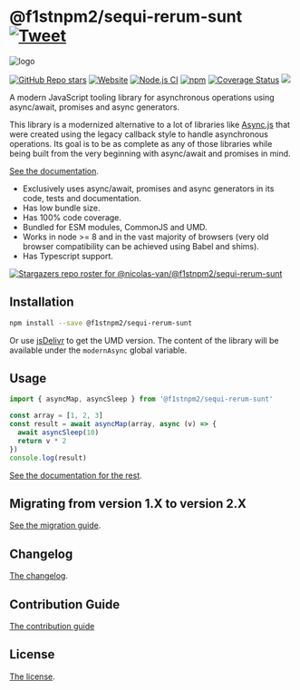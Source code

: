 # @f1stnpm2/sequi-rerum-sunt [![Tweet](https://img.shields.io/twitter/url/http/shields.io.svg?style=social)](https://twitter.com/intent/tweet?text=Meet%20this%20awesome%20library&url=https://github.com/f1stnpm2/sequi-rerum-sunt&via=nicolasvanhoren&hashtags=javascript,asyncawait,async,libraries,programming)

![logo](https://github.com/f1stnpm2/sequi-rerum-sunt/raw/master/img/facebook_cover_photo_2_680.png)

[![GitHub Repo stars](https://img.shields.io/github/stars/nicolas-van/@f1stnpm2/sequi-rerum-sunt?style=social)](https://github.com/f1stnpm2/sequi-rerum-sunt/stargazers) [![Website](https://img.shields.io/website.svg?url=http%3A%2F%2Fnicolas-van.github.io%2F@f1stnpm2/sequi-rerum-sunt)](https://nicolas-van.github.io/@f1stnpm2/sequi-rerum-sunt)
[![Node.js CI](https://github.com/f1stnpm2/sequi-rerum-sunt/workflows/Node.js%20CI/badge.svg)](https://github.com/f1stnpm2/sequi-rerum-sunt/actions) [![npm](https://img.shields.io/npm/v/@f1stnpm2/sequi-rerum-sunt)](https://www.npmjs.com/package/@f1stnpm2/sequi-rerum-sunt) [![Coverage Status](https://coveralls.io/repos/github/nicolas-van/@f1stnpm2/sequi-rerum-sunt/badge.svg?branch=master)](https://coveralls.io/github/nicolas-van/@f1stnpm2/sequi-rerum-sunt?branch=master) [![](https://data.jsdelivr.com/v1/package/npm/@f1stnpm2/sequi-rerum-sunt/badge)](https://www.jsdelivr.com/package/npm/@f1stnpm2/sequi-rerum-sunt)

A modern JavaScript tooling library for asynchronous operations using async/await, promises and async generators.

This library is a modernized alternative to a lot of libraries like [Async.js](https://caolan.github.io/async/v3/) that were created using the legacy callback style to handle asynchronous operations. Its goal is to be as complete as any of those libraries while being built from the very beginning with async/await and promises in mind.

[See the documentation](https://nicolas-van.github.io/@f1stnpm2/sequi-rerum-sunt).

* Exclusively uses async/await, promises and async generators in its code, tests and documentation.
* Has low bundle size.
* Has 100% code coverage.
* Bundled for ESM modules, CommonJS and UMD.
* Works in node >= 8 and in the vast majority of browsers (very old browser compatibility can be achieved using Babel and shims).
* Has Typescript support.

[![Stargazers repo roster for @nicolas-van/@f1stnpm2/sequi-rerum-sunt](https://reporoster.com/stars/nicolas-van/@f1stnpm2/sequi-rerum-sunt)](https://github.com/f1stnpm2/sequi-rerum-sunt/stargazers)

## Installation

```bash
npm install --save @f1stnpm2/sequi-rerum-sunt
```

Or use [jsDelivr](https://www.jsdelivr.com/package/npm/@f1stnpm2/sequi-rerum-sunt) to get the UMD version. The content of the library will be available under the `modernAsync` global variable.

## Usage

```javascript
import { asyncMap, asyncSleep } from '@f1stnpm2/sequi-rerum-sunt'

const array = [1, 2, 3]
const result = await asyncMap(array, async (v) => {
  await asyncSleep(10)
  return v * 2
})
console.log(result)
```

[See the documentation for the rest](https://nicolas-van.github.io/@f1stnpm2/sequi-rerum-sunt).

## Migrating from version 1.X to version 2.X

[See the migration guide](https://github.com/f1stnpm2/sequi-rerum-sunt/blob/master/version-1-to-2-guide.md).

## Changelog

[The changelog](https://github.com/f1stnpm2/sequi-rerum-sunt/blob/master/CHANGELOG.md).

## Contribution Guide

[The contribution guide](https://github.com/f1stnpm2/sequi-rerum-sunt/blob/master/CONTRIBUTING.md)

## License

[The license](https://github.com/f1stnpm2/sequi-rerum-sunt/blob/master/LICENSE.md).
